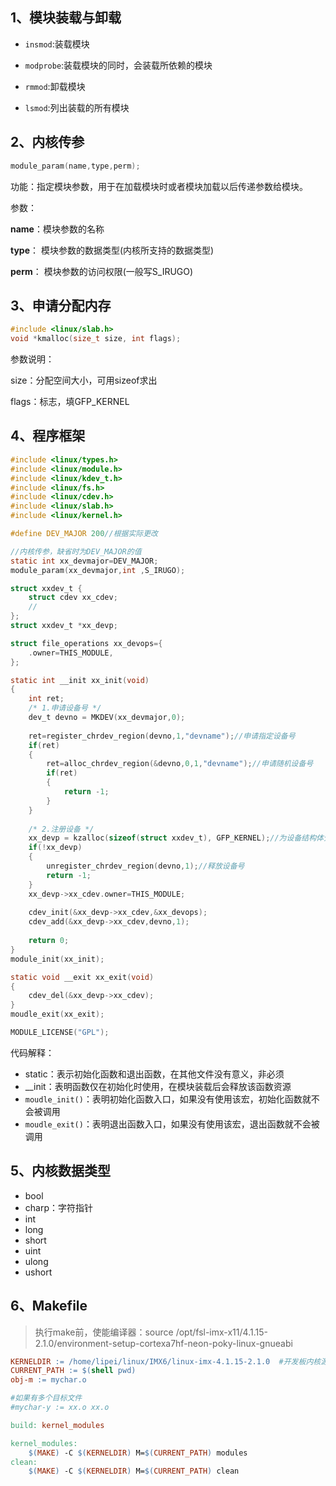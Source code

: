## 1、模块装载与卸载

* `insmod`:装载模块

* `modprobe`:装载模块的同时，会装载所依赖的模块
* `rmmod`:卸载模块
* `lsmod`:列出装载的所有模块



## 2、内核传参

```c
module_param(name,type,perm);
```

功能：指定模块参数，用于在加载模块时或者模块加载以后传递参数给模块。

参数：

**name**：模块参数的名称

**type**： 模块参数的数据类型(内核所支持的数据类型)

**perm**： 模块参数的访问权限(一般写S_IRUGO)



## 3、申请分配内存

```c
#include <linux/slab.h> 
void *kmalloc(size_t size, int flags);
```

参数说明：

size：分配空间大小，可用sizeof求出

flags：标志，填GFP_KERNEL



## 4、程序框架

```c
#include <linux/types.h>
#include <linux/module.h>
#include <linux/kdev_t.h>
#include <linux/fs.h>
#include <linux/cdev.h>
#include <linux/slab.h>
#include <linux/kernel.h>

#define DEV_MAJOR 200//根据实际更改

//内核传参，缺省时为DEV_MAJOR的值
static int xx_devmajor=DEV_MAJOR;
module_param(xx_devmajor,int ,S_IRUGO);

struct xxdev_t {
    struct cdev xx_cdev;
    //
};
struct xxdev_t *xx_devp;

struct file_operations xx_devops={
    .owner=THIS_MODULE,
};

static int __init xx_init(void)
{
    int ret;
    /* 1.申请设备号 */
    dev_t devno = MKDEV(xx_devmajor,0);
    
    ret=register_chrdev_region(devno,1,"devname");//申请指定设备号
    if(ret)
    {
        ret=alloc_chrdev_region(&devno,0,1,"devname");//申请随机设备号
        if(ret)
        {
            return -1;
        }
    }
    
    /* 2.注册设备 */
    xx_devp = kzalloc(sizeof(struct xxdev_t), GFP_KERNEL);//为设备结构体分配一块空间
    if(!xx_devp)
    {
        unregister_chrdev_region(devno,1);//释放设备号
        return -1;
    }
    xx_devp->xx_cdev.owner=THIS_MODULE;
    
    cdev_init(&xx_devp->xx_cdev,&xx_devops);
    cdev_add(&xx_devp->xx_cdev,devno,1);
    
    return 0;
}
module_init(xx_init);

static void __exit xx_exit(void)
{
    cdev_del(&xx_devp->xx_cdev);
}
moudle_exit(xx_exit);

MODULE_LICENSE("GPL");
```

代码解释：

* static：表示初始化函数和退出函数，在其他文件没有意义，非必须
* __init：表明函数仅在初始化时使用，在模块装载后会释放该函数资源
* `moudle_init()`：表明初始化函数入口，如果没有使用该宏，初始化函数就不会被调用
* `moudle_exit()`：表明退出函数入口，如果没有使用该宏，退出函数就不会被调用



## 5、内核数据类型

* bool
* charp：字符指针
* int
* long
* short
* uint
* ulong
* ushort



## 6、Makefile

> 执行make前，使能编译器：source /opt/fsl-imx-x11/4.1.15-2.1.0/environment-setup-cortexa7hf-neon-poky-linux-gnueabi  



```makefile
KERNELDIR := /home/lipei/linux/IMX6/linux-imx-4.1.15-2.1.0  #开发板内核源码目录
CURRENT_PATH := $(shell pwd)
obj-m := mychar.o

#如果有多个目标文件
#mychar-y := xx.o xx.o

build: kernel_modules

kernel_modules:
	$(MAKE) -C $(KERNELDIR) M=$(CURRENT_PATH) modules
clean:
	$(MAKE) -C $(KERNELDIR) M=$(CURRENT_PATH) clean
```



